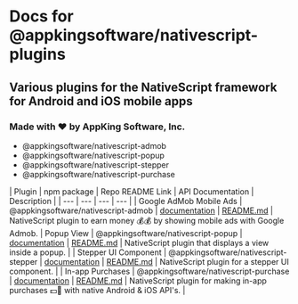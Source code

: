 # Docs for @appkingsoftware/nativescript-plugins

## Various plugins for the NativeScript framework for Android and iOS mobile apps

### Made with ❤️ by AppKing Software, Inc.

- @appkingsoftware/nativescript-admob
- @appkingsoftware/nativescript-popup
- @appkingsoftware/nativescript-stepper
- @appkingsoftware/nativescript-purchase

| Plugin | npm package | Repo README Link | API Documentation | Description |
| --- | --- | --- | --- |
| Google AdMob Mobile Ads | @appkingsoftware/nativescript-admob | [documentation](nativescript-admob/index.html) | [README.md](packages/nativescript-admob/README.md) | NativeScript plugin to earn money 💰💰 by showing mobile ads with Google Admob.
| Popup View | @appkingsoftware/nativescript-popup | [documentation](nativescript-popup/index.html) | [README.md](packages/nativescript-popup/README.md) | NativeScript plugin that displays a view inside a popup. |
| Stepper UI Component | @appkingsoftware/nativescript-stepper | [documentation](nativescript-stepper/index.html) | [README.md](packages/nativescript-stepper/README.md) | NativeScript plugin for a stepper UI component. |
| In-app Purchases | @appkingsoftware/nativescript-purchase | [documentation](nativescript-purchase/index.html) | [README.md](packages/nativescript-purchase/README.md) | NativeScript plugin for making in-app purchases 💵🛒 with native Android & iOS API's. |
